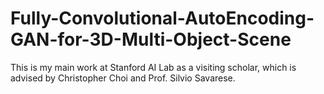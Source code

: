 # Fully-Convolutional-AutoEncoding-GAN-for-3D-Multi-Object-Scene
This is my main work at Stanford AI Lab as a visiting scholar, which is advised by Christopher Choi and Prof. Silvio Savarese.
